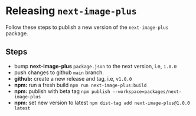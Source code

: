 # Releasing `next-image-plus`

Follow these steps to publish a new version of the `next-image-plus` package.

## Steps

- bump **next-image-plus** `package.json` to the next version, i.e, `1.0.0`
- push changes to github `main` branch.
- **github:** create a new release and tag, i.e, `v1.0.0`
- **npm:** run a fresh build `npm run next-image-plus:build`
- **npm:** publish with beta tag `npm publish --workspace=packages/next-image-plus`
- **npm:** set new version to latest `npm dist-tag add next-image-plus@1.0.0 latest`
